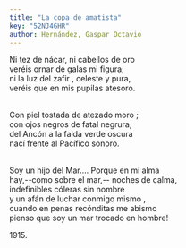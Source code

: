 ```yaml
---
title: "La copa de amatista"
key: "52NJ4GHR"
author: Hernández, Gaspar Octavio
---
```

<div data-schema-version="8"><p></p> <p>Ni tez de nácar, ni cabellos de oro<br>veréis ornar de galas mi figura;<br>ni la luz del zafir , celeste y pura,<br>veréis que en mis pupilas atesoro.</p> <p><br>Con piel tostada de atezado moro ;<br>con ojos negros de fatal negrura,<br>del Ancón a la falda verde oscura<br>nací frente al Pacífico sonoro.</p> <p><br>Soy un hijo del Mar…. Porque en mi alma<br>hay,--como sobre el mar,-- noches de calma,<br>indefinibles cóleras sin nombre<br>y un afán de luchar conmigo mismo ,<br>cuando en penas recónditas me abismo<br>pienso que soy un mar trocado en hombre!</p> <p>1915.</p> </div>